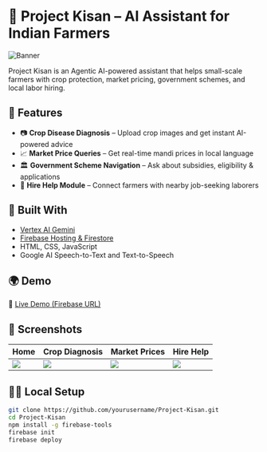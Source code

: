 # 🌾 Project Kisan – AI Assistant for Indian Farmers

![Banner](public/assets/banner.png)

Project Kisan is an Agentic AI-powered assistant that helps small-scale farmers with crop protection, market pricing, government schemes, and local labor hiring.

## 🚀 Features

- 📷 **Crop Disease Diagnosis** – Upload crop images and get instant AI-powered advice
- 📈 **Market Price Queries** – Get real-time mandi prices in local language
- 🏛 **Government Scheme Navigation** – Ask about subsidies, eligibility & applications
- 💼 **Hire Help Module** – Connect farmers with nearby job-seeking laborers

## 🧠 Built With

- [Vertex AI Gemini](https://cloud.google.com/vertex-ai/docs/generative-ai/overview)
- [Firebase Hosting & Firestore](https://firebase.google.com/)
- HTML, CSS, JavaScript
- Google AI Speech-to-Text and Text-to-Speech

## 🌍 Demo

🔗 [Live Demo (Firebase URL)](https://your-deployed-link.web.app)

## 📸 Screenshots

| Home | Crop Diagnosis | Market Prices | Hire Help |
|------|----------------|----------------|------------|
| ![](public/assets/home.png) | ![](public/assets/crop.png) | ![](public/assets/market.png) | ![](public/assets/hire.png) |

## 👩‍💻 Local Setup

```bash
git clone https://github.com/yourusername/Project-Kisan.git
cd Project-Kisan
npm install -g firebase-tools
firebase init
firebase deploy
